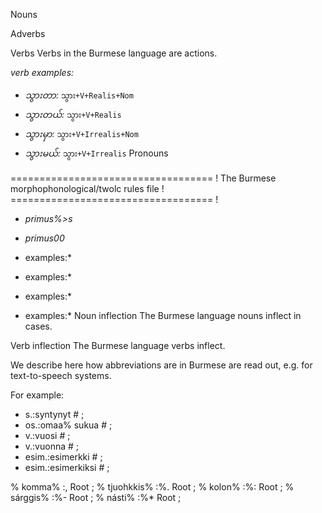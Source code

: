 Nouns






Adverbs


Verbs
Verbs in the Burmese language are actions.




*verb examples:*
* *သွားတာ:* `သွား+V+Realis+Nom`
* *သွားတယ်:* `သွား+V+Realis`
* *သွားမှာ:* `သွား+V+Irrealis+Nom`
* *သွားမယ်:* `သွား+V+Irrealis`
Pronouns







=================================== !
The Burmese morphophonological/twolc rules file !
=================================== !









* *primus%>s*
* *primus00*


* examples:*

* examples:*


* examples:*

* examples:*
Noun inflection
The Burmese language nouns inflect in cases.


Verb inflection
The Burmese language verbs inflect.






We describe here how abbreviations are in Burmese are read out, e.g.
for text-to-speech systems.

For example:

 * s.:syntynyt # ;  
 * os.:omaa% sukua # ;  
 * v.:vuosi # ;  
 * v.:vuonna # ;  
 * esim.:esimerkki # ; 
 * esim.:esimerkiksi # ; 


















































% komma% :,      Root ;
% tjuohkkis% :%. Root ;
% kolon% :%:     Root ;
% sárggis% :%-   Root ; 
% násti% :%*     Root ; 


